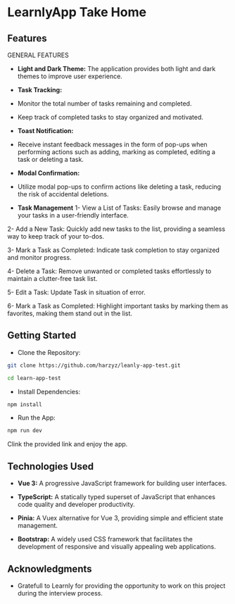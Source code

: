 # LearnlyApp Take Home

## Features

GENERAL FEATURES

- **Light and Dark Theme:** The application provides both light and dark themes to improve user experience.

- **Task Tracking:**

- Monitor the total number of tasks remaining and completed.
- Keep track of completed tasks to stay organized and motivated.

- **Toast Notification:**

- Receive instant feedback messages in the form of pop-ups when performing actions such as adding, marking as completed, editing a task or deleting a task.

- **Modal Confirmation:**

- Utilize modal pop-ups to confirm actions like deleting a task, reducing the risk of accidental deletions.

- **Task Management**
1- View a List of Tasks: Easily browse and manage your tasks in a user-friendly interface.

2- Add a New Task: Quickly add new tasks to the list, providing a seamless way to keep track of your to-dos.

3- Mark a Task as Completed: Indicate task completion to stay organized and monitor progress.

4- Delete a Task: Remove unwanted or completed tasks effortlessly to maintain a clutter-free task list.

5- Edit a Task: Update Task in situation of error.

6- Mark a Task as Completed: Highlight important tasks by marking them as favorites, making them stand out in the list.

## Getting Started

- Clone the Repository:

```sh
git clone https://github.com/harzyz/leanly-app-test.git
```

```sh
cd learn-app-test
```

- Install Dependencies:

```sh
npm install
```

- Run the App:

```sh
npm run dev
```

Clink the provided link and enjoy the app.

## Technologies Used

- **Vue 3:** A progressive JavaScript framework for building user interfaces.

- **TypeScript:** A statically typed superset of JavaScript that enhances code quality and developer productivity.

- **Pinia:** A Vuex alternative for Vue 3, providing simple and efficient state management.

- **Bootstrap:** A widely used CSS framework that facilitates the development of responsive and visually appealing web applications.

## Acknowledgments

- Gratefull to Learnly for providing the opportunity to work on this project during the interview process.
